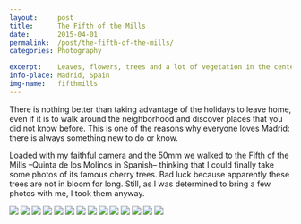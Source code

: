 ```yaml
---
layout: 	post
title:  	The Fifth of the Mills
date:   	2015-04-01
permalink: 	/post/the-fifth-of-the-mills/
categories: Photography

excerpt: 	Leaves, flowers, trees and a lot of vegetation in the center of Madrid. Who'd say.
info-place: Madrid, Spain
img-name:	fifthmills
---
```


There is nothing better than taking advantage of the holidays to leave home, even if it is to walk around the neighborhood and discover places that you did not know before. This is one of the reasons why everyone loves Madrid: there is always something new to do or know.

Loaded with my faithful camera and the 50mm we walked to the Fifth of the Mills –Quinta de los Molinos in Spanish– thinking that I could finally take some photos of its famous cherry trees. Bad luck because apparently these trees are not in bloom for long. Still, as I was determined to bring a few photos with me, I took them anyway.

<div class="gallery-{{ page.layout }}" markdown="1">

![]({{site.url}}/assets{{page.permalink}}{{page.img-name}}01.jpg)
![]({{site.url}}/assets{{page.permalink}}{{page.img-name}}02.jpg)
![]({{site.url}}/assets{{page.permalink}}{{page.img-name}}03.jpg)
![]({{site.url}}/assets{{page.permalink}}{{page.img-name}}04.jpg)
![]({{site.url}}/assets{{page.permalink}}{{page.img-name}}05.jpg)
![]({{site.url}}/assets{{page.permalink}}{{page.img-name}}06.jpg)
![]({{site.url}}/assets{{page.permalink}}{{page.img-name}}07.jpg)
![]({{site.url}}/assets{{page.permalink}}{{page.img-name}}08.jpg)
![]({{site.url}}/assets{{page.permalink}}{{page.img-name}}09.jpg)
![]({{site.url}}/assets{{page.permalink}}{{page.img-name}}10.jpg)
![]({{site.url}}/assets{{page.permalink}}{{page.img-name}}11.jpg)
![]({{site.url}}/assets{{page.permalink}}{{page.img-name}}12.jpg)
![]({{site.url}}/assets{{page.permalink}}{{page.img-name}}13.jpg)
![]({{site.url}}/assets{{page.permalink}}{{page.img-name}}14.jpg)

</div>
